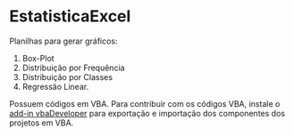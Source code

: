 # EstatisticaExcel
Planilhas para gerar gráficos:
1. Box-Plot
2. Distribuição por Frequência
3. Distribuição por Classes
4. Regressão Linear.

Possuem códigos em VBA. Para contribuir com os códigos VBA, instale o [add-in vbaDeveloper](https://github.com/AdrianoBortoloto/vbaDeveloper) para exportação e importação dos componentes dos projetos em VBA.
